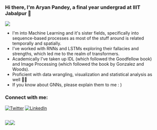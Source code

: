 ### Hi there, I'm Aryan Pandey, a final year undergrad at IIIT Jabalpur 👋
![](https://komarev.com/ghpvc/?username=aryan1113&color=ac456f)

- I'm into Machine Learning and it's sister fields, specifically into sequence-based processes as most of the stuff around is related temporally and spatially.
- I've worked with RNNs and LSTMs exploring their fallacies and strengths, which led me to the realm of transformers.
- Academically I've taken up IDL (which followed the Goodfellow book) and Image Processing (which followed the book by Gonzalez  and Woods).
- Proficient with data wrangling, visualization and statistical analysis as well 🏃‍♂️
- If you know about GNNs, please explain them to me : )


<h3> Connect with me: </h3>

<!-- [<img align="left" alt="my Website" src="https://img.shields.io/badge/website-000000?style=for-the-badge&logo=About.me&logoColor=white" />][website] -->
[<img alt="Twitter" src="https://img.shields.io/badge/Twitter-1DA1F2?style=for-the-badge&logo=twitter&logoColor=black" />][twitter]
[<img  alt="LinkedIn" src="https://img.shields.io/badge/LinkedIn-0077B5?style=for-the-badge&logo=linkedin&logoColor=black" />][linkedin]
<br />


<br />
<div align="center">
  <div style="display: flex;">
    <img src="https://github-readme-stats.vercel.app/api/top-langs/?username=aryan1113"&layout=compact&show_icons=true&title_color=ffffff&icon_color=34abeb&text_color=daf7dc&bg_color=151515" style="vertical-align: top;" />
    <img src="https://github-readme-stats.vercel.app/api?username=aryan1113&show_icons=true&title_color=ffffff&icon_color=34abeb&text_color=daf7dc&bg_color=151515" />
  </div>
</div>

[twitter]: https://twitter.com/aisehiaryan
[linkedin]: https://linkedin.com/in/aryan1113

